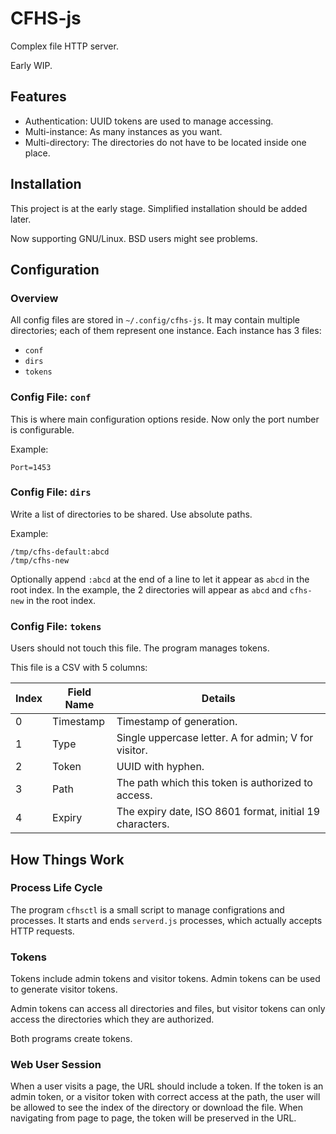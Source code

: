 # CFHS-js

Complex file HTTP server.

Early WIP.

## Features

- Authentication: UUID tokens are used to manage accessing.
- Multi-instance: As many instances as you want.
- Multi-directory: The directories do not have to be located inside one place.

## Installation

This project is at the early stage. Simplified installation should be added later.

Now supporting GNU/Linux. BSD users might see problems.

## Configuration

### Overview

All config files are stored in `~/.config/cfhs-js`. It may contain multiple directories; each of them represent one instance.
Each instance has 3 files:

- `conf`
- `dirs`
- `tokens`

### Config File: `conf`

This is where main configuration options reside. Now only the port number is configurable.

Example:

```
Port=1453
```

### Config File: `dirs`

Write a list of directories to be shared. Use absolute paths.

Example:

```
/tmp/cfhs-default:abcd
/tmp/cfhs-new
```

Optionally append `:abcd` at the end of a line to let it appear as `abcd`
in the root index. In the example, the 2 directories will appear as `abcd` and
`cfhs-new` in the root index.

### Config File: `tokens`

Users should not touch this file. The program manages tokens.

This file is a CSV with 5 columns:

Index   | Field Name        | Details
------- | ----------------- | -------
0       | Timestamp         | Timestamp of generation.
1       | Type              | Single uppercase letter. A for admin; V for visitor.
2       | Token             | UUID with hyphen.
3       | Path              | The path which this token is authorized to access.
4       | Expiry            | The expiry date, ISO 8601 format, initial 19 characters.

## How Things Work

### Process Life Cycle

The program `cfhsctl` is a small script to manage configrations and processes.
It starts and ends `serverd.js` processes, which actually accepts HTTP requests.

### Tokens

Tokens include admin tokens and visitor tokens. Admin tokens can be used to generate visitor tokens.

Admin tokens can access all directories and files, but visitor tokens can only access the directories which they are authorized.

Both programs create tokens.

### Web User Session

When a user visits a page, the URL should include a token. If the token is an admin token, or a visitor token with correct access at the path,
the user will be allowed to see the index of the directory or download the file.
When navigating from page to page, the token will be preserved in the URL.
